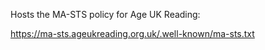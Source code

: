 Hosts the MA-STS policy for Age UK Reading:

https://ma-sts.ageukreading.org.uk/.well-known/ma-sts.txt
